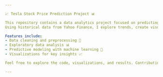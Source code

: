 ```yaml
---

📈 Tesla Stock Price Prediction Project 📊

This repository contains a data analytics project focused on predicting Tesla's stock prices (FROM 25 April 2023 to 24 April 2024). 
Using historical data from Yahoo Finance, I explore trends, create visualizations, and build machine learning models to forecast future stock prices. 📅🔮

Features include:
- Data cleaning and preprocessing 🧹
- Exploratory data analysis 📊
- Predictive modeling with machine learning 🤖
- Visualizations for key insights 📈

Feel free to explore the code, visualizations, and results. Contributions and suggestions are welcome! 🚀

---
```

